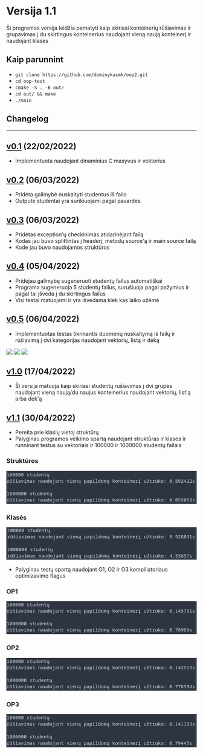 # Versija 1.1

Ši programos versija leidžia pamatyti kaip skiriasi konteinerių rūšiavimas ir grupavimas į du skirtingus konteinerius naudojant vieną naują konteinerį ir naudojant klases

## Kaip parunnint

 - `git clone https://github.com/dominykasmk/oop2.git`
 - `cd oop-test`
 - `cmake -S . -B out/`
 - `cd out/ && make`
 - `./main`

## Changelog
 
 ---
 
## [v0.1](https://github.com/dominykasmk/oop2/tree/v0.1) (22/02/2022)
 - Implementuota naudojant dinaminius C masyvus ir vektorius
## [v0.2](https://github.com/dominykasmk/oop2/tree/v0.2) (06/03/2022)
 - Pridėta galimybė nuskaityti studentus iš failo
 - Outpute studentai yra surikiuojami pagal pavardes
## [v0.3](https://github.com/dominykasmk/oop2/tree/v0.3) (06/03/2022)
 - Pridėtas exception'ų checkinimas atidarinėjant failą
 - Kodas jau buvo splittintas į headerį, metodų source'ą ir main source failą
 - Kode jau buvo naudojamos struktūros
## [v0.4](https://github.com/dominykasmk/oop2/tree/v0.4) (05/04/2022)
 - Pridėjau galimybę sugeneruoti studentų failus automatiškai
 - Programa sugeneruoja 5 studentų failus, surušiuoja pagal pažymius ir pagal tai įšveda į du skirtingus failus
 - Visi testai matuojami ir yra išvedama kiek kas laiko užėmė
## [v0.5](https://github.com/dominykasmk/oop2/tree/v0.5) (06/04/2022)
 - Implementuotas testas tikrinantis duomenų nuskaitymą iš failų ir rūšiavimą į dvi kategorijas naudojant vektorių, listą ir deką

![](vector.png)
![](list.png)
![](deque.png)

## [v1.0](https://github.com/dominykasmk/oop2/tree/v1.0) (17/04/2022)
 - Ši versija matuoja kaip skiriasi studentų rušiavimas į dvi grupes naudojant vieną naują/du naujus konteinerius naudojant vektorių, list'ą arba dek'ą
## [v1.1](https://github.com/dominykasmk/oop3/tree/v1.1) (30/04/2022)
 - Pereita prie klasių vietoj struktūrų
 - Palyginau programos veikimo spartą naudojant struktūras ir klases ir runninant testus su vektoriais ir 100000 ir 1000000 studentų failais

### Struktūros
![](struct.png)

### Klasės
![](class.png)

 - Palyginau testų spartą naudojant O1, O2 ir O3 kompiliatoriaus optimizavimo flagus
 
### OP1
![](OP1.png)
### OP2
![](OP2.png)
### OP3
![](OP3.png)
